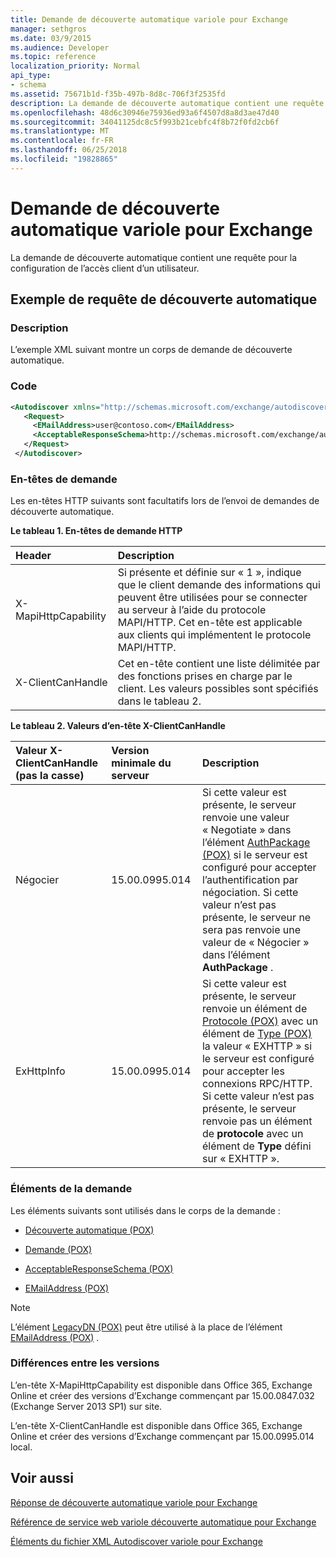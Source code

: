 ```yaml
---
title: Demande de découverte automatique variole pour Exchange
manager: sethgros
ms.date: 03/9/2015
ms.audience: Developer
ms.topic: reference
localization_priority: Normal
api_type:
- schema
ms.assetid: 75671b1d-f35b-497b-8d8c-706f3f2535fd
description: La demande de découverte automatique contient une requête pour la configuration de l’accès client d’un utilisateur.
ms.openlocfilehash: 48d6c30946e75936ed93a6f4507d8a8d3ae47d40
ms.sourcegitcommit: 34041125dc8c5f993b21cebfc4f8b72f0fd2cb6f
ms.translationtype: MT
ms.contentlocale: fr-FR
ms.lasthandoff: 06/25/2018
ms.locfileid: "19828865"
---
```

# <a name="pox-autodiscover-request-for-exchange"></a>Demande de découverte automatique variole pour Exchange

La demande de découverte automatique contient une requête pour la configuration de l’accès client d’un utilisateur.
  
## <a name="autodiscover-request-example"></a>Exemple de requête de découverte automatique

### <a name="description"></a>Description

L’exemple XML suivant montre un corps de demande de découverte automatique.
  
### <a name="code"></a>Code

```XML
<Autodiscover xmlns="http://schemas.microsoft.com/exchange/autodiscover/outlook/requestschema/2006">
   <Request>
     <EMailAddress>user@contoso.com</EMailAddress>
     <AcceptableResponseSchema>http://schemas.microsoft.com/exchange/autodiscover/outlook/responseschema/2006a</AcceptableResponseSchema>
   </Request>
 </Autodiscover>
```

### <a name="request-headers"></a>En-têtes de demande

Les en-têtes HTTP suivants sont facultatifs lors de l’envoi de demandes de découverte automatique.
  
**Le tableau 1. En-têtes de demande HTTP**

|**Header**|**Description**|
|:-----|:-----|
|X-MapiHttpCapability  <br/> |Si présente et définie sur « 1 », indique que le client demande des informations qui peuvent être utilisées pour se connecter au serveur à l’aide du protocole MAPI/HTTP. Cet en-tête est applicable aux clients qui implémentent le protocole MAPI/HTTP.  <br/> |
|X-ClientCanHandle  <br/> |Cet en-tête contient une liste délimitée par des fonctions prises en charge par le client. Les valeurs possibles sont spécifiés dans le tableau 2.  <br/> |
   
**Le tableau 2. Valeurs d’en-tête X-ClientCanHandle**

|**Valeur X-ClientCanHandle (pas la casse)**|**Version minimale du serveur**|**Description**|
|:-----|:-----|:-----|
|Négocier  <br/> |15.00.0995.014  <br/> |Si cette valeur est présente, le serveur renvoie une valeur « Negotiate » dans l’élément [AuthPackage (POX)](authpackage-pox.md) si le serveur est configuré pour accepter l’authentification par négociation. Si cette valeur n’est pas présente, le serveur ne sera pas renvoie une valeur de « Négocier » dans l’élément **AuthPackage** .  <br/> |
|ExHttpInfo  <br/> |15.00.0995.014  <br/> |Si cette valeur est présente, le serveur renvoie un élément de [Protocole (POX)](protocol-pox.md) avec un élément de [Type (POX)](type-pox.md) la valeur « EXHTTP » si le serveur est configuré pour accepter les connexions RPC/HTTP. Si cette valeur n’est pas présente, le serveur renvoie pas un élément de **protocole** avec un élément de **Type** défini sur « EXHTTP ».  <br/> |
   
### <a name="request-elements"></a>Éléments de la demande

Les éléments suivants sont utilisés dans le corps de la demande :
  
- [Découverte automatique (POX)](autodiscover-pox.md)
    
- [Demande (POX)](request-pox.md)
    
- [AcceptableResponseSchema (POX)](acceptableresponseschema-pox.md)
    
- [EMailAddress (POX)](emailaddress-pox.md)
    
> [!NOTE]
> L’élément [LegacyDN (POX)](legacydn-pox.md) peut être utilisé à la place de l’élément [EMailAddress (POX)](emailaddress-pox.md) . 
  
### <a name="version-differences"></a>Différences entre les versions

L’en-tête X-MapiHttpCapability est disponible dans Office 365, Exchange Online et créer des versions d’Exchange commençant par 15.00.0847.032 (Exchange Server 2013 SP1) sur site.
  
L’en-tête X-ClientCanHandle est disponible dans Office 365, Exchange Online et créer des versions d’Exchange commençant par 15.00.0995.014 local.
  
## <a name="see-also"></a>Voir aussi



[Réponse de découverte automatique variole pour Exchange](pox-autodiscover-response-for-exchange.md)


[Référence de service web variole découverte automatique pour Exchange](pox-autodiscover-web-service-reference-for-exchange.md)
  
[Éléments du fichier XML Autodiscover variole pour Exchange](pox-autodiscover-xml-elements-for-exchange.md)

